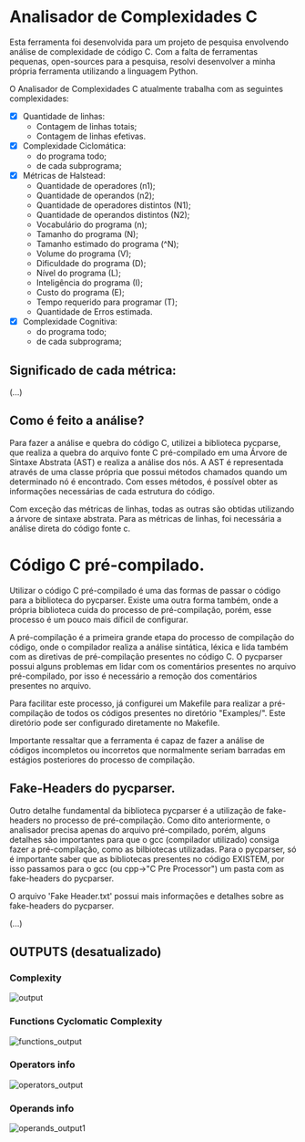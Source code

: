 # Analisador de Complexidades C

Esta ferramenta foi desenvolvida para um projeto de pesquisa envolvendo análise
de complexidade de código C. Com a falta de ferramentas pequenas, open-sources
para a pesquisa, resolvi desenvolver a minha própria ferramenta utilizando a
linguagem Python.

O Analisador de Complexidades C atualmente trabalha com as seguintes
complexidades:
* [X] Quantidade de linhas:
    * Contagem de linhas totais;
    * Contagem de linhas efetivas.
* [X] Complexidade Ciclomática:
    * do programa todo;
    * de cada subprograma;
* [X] Métricas de Halstead:
    * Quantidade de operadores (n1);
    * Quantidade de operandos (n2);
    * Quantidade de operadores distintos (N1);
    * Quantidade de operandos distintos (N2);
    * Vocabulário do programa (n);
    * Tamanho do programa (N);
    * Tamanho estimado do programa (^N);
    * Volume do programa (V);
    * Dificuldade do programa (D);
    * Nível do programa (L);
    * Inteligência do programa (I);
    * Custo do programa (E);
    * Tempo requerido para programar (T);
    * Quantidade de Erros estimada.
* [X] Complexidade Cognitiva:
    * do programa todo;
    * de cada subprograma; 

## Significado de cada métrica:

(...)

## Como é feito a análise?

Para fazer a análise e quebra do código C, utilizei a biblioteca pycparse, que
realiza a quebra do arquivo fonte C pré-compilado em uma Árvore de Sintaxe
Abstrata (AST) e realiza a análise dos nós. A AST é representada através de uma
classe própria que possui métodos chamados quando um determinado nó é
encontrado. Com esses métodos, é possível obter as informações necessárias de cada estrutura
do código.

Com exceção das métricas de linhas, todas as outras são obtidas utilizando a
árvore de sintaxe abstrata. Para as métricas de linhas, foi necessária a análise
direta do código fonte c.

# Código C pré-compilado.

Utilizar o código C pré-compilado é uma das formas de passar o código para a
biblioteca do pycparser. Existe uma outra forma também, onde a própria biblioteca cuida do
processo de pré-compilação, porém, esse processo é um pouco mais díficil de
configurar.

A pré-compilação é a primeira grande etapa do processo de compilação do código,
onde o compilador realiza a análise sintática, léxica e lida também com as
diretivas de pré-compilação presentes no código C. O pycparser possui alguns
problemas em lidar com os comentários presentes no arquivo pré-compilado, por
isso é necessário a remoção dos comentários presentes no arquivo.

Para facilitar este processo, já configurei um Makefile para realizar a
pré-compilação de todos os códigos presentes no diretório "Examples/". Este
diretório pode ser configurado diretamente no Makefile.

Importante ressaltar que a ferramenta é capaz de fazer a análise de códigos
incompletos ou incorretos que normalmente seriam barradas em estágios
posteriores do processo de compilação.

## Fake-Headers do pycparser.

Outro detalhe fundamental da biblioteca pycparser é a utilização de fake-headers
no processo de pré-compilação. Como dito anteriormente, o analisador precisa
apenas do arquivo pré-compilado, porém, alguns detalhes são importantes para que
o gcc (compilador utilizado) consiga fazer a pré-compilação, como as bilbiotecas
utilizadas. Para o pycparser, só é importante saber que as bibliotecas presentes
no código EXISTEM, por isso passamos para o gcc (ou cpp->"C Pre Processor") um
pasta com as fake-headers do pycparser.

O arquivo 'Fake Header.txt' possui mais informações e detalhes sobre as
fake-headers do pycparser.

(...)

## OUTPUTS (desatualizado)
### Complexity
![output](https://github.com/user-attachments/assets/f68678e9-2f5c-4acd-8f92-5f0c6e416165)
### Functions Cyclomatic Complexity
![functions_output](https://github.com/user-attachments/assets/6a8be9ab-16e3-45ad-8497-28abdb532e18)
### Operators info
![operators_output](https://github.com/user-attachments/assets/a0b77172-9786-4193-a24e-780d165e1714)
### Operands info
![operands_output1](https://github.com/user-attachments/assets/68f41c55-21c4-440a-95d1-0199eefa3faa)
